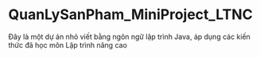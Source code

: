 # QuanLySanPham_MiniProject_LTNC
Đây là một dự án nhỏ viết bằng ngôn ngữ lập trình Java, áp dụng các kiến thức đã học môn Lập trình nâng cao
